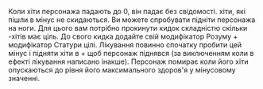 Коли хіти персонажа падають до 0, він падає без свідомості. хіти, які пішли в мінус не скидаються.
Ви можете спробувати підніти персонажа на ноги. Для цього вам потрібно прокинути кидок складністю скільки -хітів має ціль. До свого кидка додайте свій модифікатор Розуму + модифікатор Статури цілі.
Лікування повинно спочатку пробити цей мінус і підняти хіти в + щоб персонаж піднявся (за виключенням коли в ефекті лікування написано інакше).
Персонаж помирає коли його хіти опускаються до рівня його максимального здоров'я у мінусовому значенні.